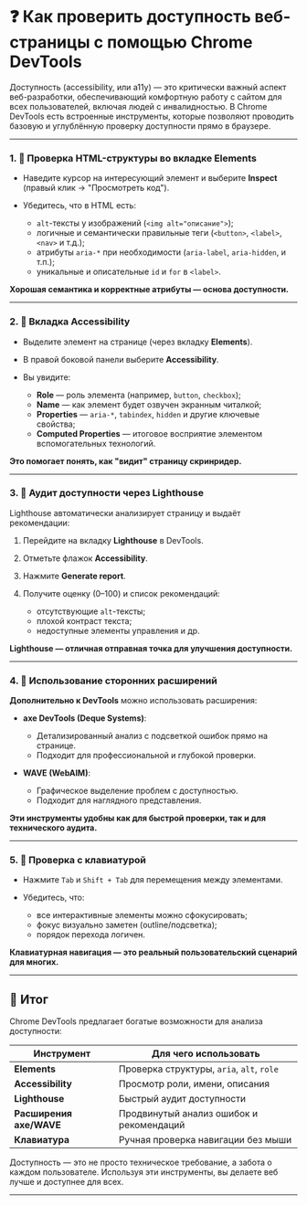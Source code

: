 # ❓ Как проверить доступность веб-страницы с помощью Chrome DevTools

Доступность (accessibility, или a11y) — это критически важный аспект веб-разработки, обеспечивающий комфортную работу с сайтом для всех пользователей, включая людей с инвалидностью. В Chrome DevTools есть встроенные инструменты, которые позволяют проводить базовую и углублённую проверку доступности прямо в браузере.

---

### 1. 🔹 Проверка HTML-структуры во вкладке **Elements**

* Наведите курсор на интересующий элемент и выберите **Inspect** (правый клик → "Просмотреть код").
* Убедитесь, что в HTML есть:

    * `alt`-тексты у изображений (`<img alt="описание">`);
    * логичные и семантически правильные теги (`<button>`, `<label>`, `<nav>` и т.д.);
    * атрибуты `aria-*` при необходимости (`aria-label`, `aria-hidden`, и т.п.);
    * уникальные и описательные `id` и `for` в `<label>`.

**Хорошая семантика и корректные атрибуты — основа доступности.**

---

### 2. 🔹 Вкладка **Accessibility**

* Выделите элемент на странице (через вкладку **Elements**).
* В правой боковой панели выберите **Accessibility**.
* Вы увидите:

    * **Role** — роль элемента (например, `button`, `checkbox`);
    * **Name** — как элемент будет озвучен экранным читалкой;
    * **Properties** — `aria-*`, `tabindex`, `hidden` и другие ключевые свойства;
    * **Computed Properties** — итоговое восприятие элементом вспомогательных технологий.

**Это помогает понять, как "видит" страницу скринридер.**

---

### 3. 🔹 Аудит доступности через **Lighthouse**

Lighthouse автоматически анализирует страницу и выдаёт рекомендации:

1. Перейдите на вкладку **Lighthouse** в DevTools.
2. Отметьте флажок **Accessibility**.
3. Нажмите **Generate report**.
4. Получите оценку (0–100) и список рекомендаций:

    * отсутствующие `alt`-тексты;
    * плохой контраст текста;
    * недоступные элементы управления и др.

**Lighthouse — отличная отправная точка для улучшения доступности.**

---

### 4. 🔹 Использование сторонних расширений

**Дополнительно к DevTools** можно использовать расширения:

* **axe DevTools (Deque Systems)**:

    * Детализированный анализ с подсветкой ошибок прямо на странице.
    * Подходит для профессиональной и глубокой проверки.

* **WAVE (WebAIM)**:

    * Графическое выделение проблем с доступностью.
    * Подходит для наглядного представления.

**Эти инструменты удобны как для быстрой проверки, так и для технического аудита.**

---

### 5. 🔹 Проверка с клавиатурой

* Нажмите `Tab` и `Shift + Tab` для перемещения между элементами.
* Убедитесь, что:

    * все интерактивные элементы можно сфокусировать;
    * фокус визуально заметен (outline/подсветка);
    * порядок перехода логичен.

**Клавиатурная навигация — это реальный пользовательский сценарий для многих.**

---

## 🎯 Итог

Chrome DevTools предлагает богатые возможности для анализа доступности:

| Инструмент              | Для чего использовать                     |
| ----------------------- | ----------------------------------------- |
| **Elements**            | Проверка структуры, `aria`, `alt`, `role` |
| **Accessibility**       | Просмотр роли, имени, описания            |
| **Lighthouse**          | Быстрый аудит доступности                 |
| **Расширения axe/WAVE** | Продвинутый анализ ошибок и рекомендаций  |
| **Клавиатура**          | Ручная проверка навигации без мыши        |

Доступность — это не просто техническое требование, а забота о каждом пользователе. Используя эти инструменты, вы делаете веб лучше и доступнее для всех.

---
